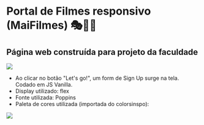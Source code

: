 # Portal de Filmes responsivo (MaiFilmes) 🎭🎊🎃
## Página web construída para projeto da faculdade

![](giffilmes.gif)

- Ao clicar no botão "Let's go!", um form de Sign Up surge na tela. Codado em JS Vanilla.
- Display utilizado: flex
- Fonte utilizada: Poppins
- Paleta de cores utilizada (importada do colorsinspo):

![](discozipage/colorpallete.png)
